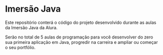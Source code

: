 # Imersão Java

Este repositório conterá o código do projeto desenvolvido durante as aulas da Imersão Java da Alura.

Serão no total de 5 aulas de programação para você desenvolver do zero sua primeira aplicação em Java, progredir na carreira e ampliar ou começar o seu portfólio.
